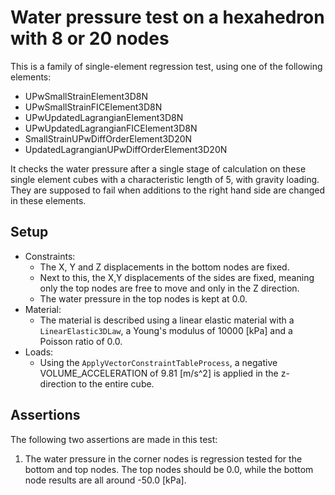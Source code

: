 # Water pressure test on a hexahedron with 8 or 20 nodes

This is a family of single-element regression test, using one of the following elements:
- UPwSmallStrainElement3D8N
- UPwSmallStrainFICElement3D8N
- UPwUpdatedLagrangianElement3D8N
- UPwUpdatedLagrangianFICElement3D8N
- SmallStrainUPwDiffOrderElement3D20N
- UpdatedLagrangianUPwDiffOrderElement3D20N

It checks the water pressure after a single stage of calculation on these single element cubes with a characteristic length of 5, with gravity loading. They are supposed to fail when additions to the right hand side are changed in these elements.

## Setup
-   Constraints:
    -   The X, Y and Z displacements in the bottom nodes are fixed.
    - Next to this, the X,Y displacements of the sides are fixed, meaning only the top nodes are free to move and only in the Z direction.
    - The water pressure in the top nodes is kept at 0.0.
-   Material:
    -   The material is described using a linear elastic material with a `LinearElastic3DLaw`, a Young's modulus
        of 10000 [kPa] and a Poisson ratio of 0.0.
-   Loads:
    -   Using the `ApplyVectorConstraintTableProcess`, a negative VOLUME_ACCELERATION of 9.81 [m/s^2] is applied in the z-direction to the entire cube.
    
## Assertions
The following two assertions are made in this test:
1. The water pressure in the corner nodes is regression tested for the bottom and top nodes. The top nodes should be 0.0, while the bottom node results are all around -50.0 [kPa].